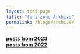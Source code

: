 ```yaml
---
layout: toni-page
title: "toni.zone Archive"
permalink: /blogs/archive/
---
```

<b><a href="/blogs/2023">posts from 2023</a></b>
<br><b><a href="/blogs/2022">posts from 2022</a></b>